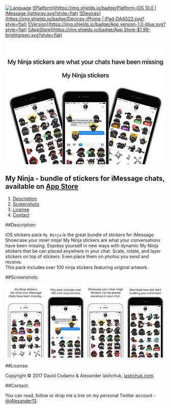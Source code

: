 [![Language](https://img.shields.io/badge/Swift-3.0-orange.svg?style=flat)](#)
[![Platform](https://img.shields.io/badge/Platform-iOS 10.0 | iMessage-lightgray.svg?style=flat)](#)
[![Devices](https://img.shields.io/badge/Devices-iPhone | iPad-DAA522.svg?style=flat)](#)
[![Version](https://img.shields.io/badge/App version-1.0-blue.svg?style=flat)](#)
[![AppStore](https://img.shields.io/badge/App Store-$1.99-brightgreen.svg?style=flat)](http://ialexander.me/2kHIRx6)

[![My Ninja - bundle of stickers for iMessage chats](https://raw.githubusercontent.com/iAlexander/iNinja/master/Header.jpg)](http://ialexander.me/2kHIRx6)

## My Ninja - bundle of stickers for iMessage chats, available on <a href="http://ialexander.me/2kHIRx6">App Store</a>
1. [Description](#description)
2. [Screenshots](#screenshots)
3. [License](#license)
4. [Contact](#contact)

##<a name="description">Description:</a>

iOS stickers pack ```My Ninja``` is the great bundle of stickers for iMessage.  
Showcase your inner ninja! My Ninja stickers are what your conversations have been missing. Express yourself in new ways with dynamic My Ninja stickers that be can placed anywhere in your chat. Scale, rotate, and layer stickers on top of stickers. Even place them on photos you send and receive.  
This pack includes over 100 ninja stickers featuring original artwork.

##<a name="screenshots">Screenshots:</a>

[![My Ninja - bundle of stickers for iMessage chats](https://raw.githubusercontent.com/iAlexander/iNinja/master/Screenshots.jpg)](http://ialexander.me/2kHIRx6)

##<a name="license">License:</a>
 
Copyright © 2017 David Codamo  & Alexander Iashchuk, <a href="https://iashchuk.com">iashchuk.com</a>.

##<a name="contact">Contact:</a>

You can read, follow or drop me a line on my personal Twitter account - [@iAlexander13](https://twitter.com/iAlexander13).
